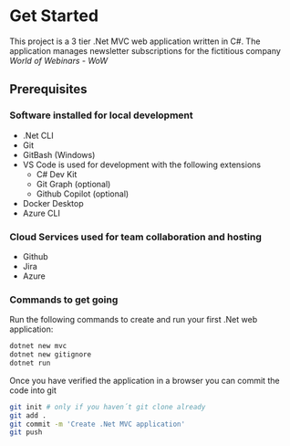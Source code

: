 # Get Started

This project is a 3 tier .Net MVC web application written in C#. The application manages newsletter subscriptions for the fictitious company _World of Webinars - WoW_

## Prerequisites

### Software installed for local development

- .Net CLI
- Git
- GitBash (Windows)
- VS Code is used for development with the following extensions
    - C# Dev Kit
    - Git Graph (optional)
    - Github Copilot (optional)
- Docker Desktop
- Azure CLI

### Cloud Services used for team collaboration and hosting

- Github
- Jira
- Azure

### Commands to get going

Run the following commands to create and run your first .Net web application:

```bash
dotnet new mvc
dotnet new gitignore
dotnet run
```

Once you have verified the application in a browser you can commit the code into git

```bash
git init # only if you haven´t git clone already
git add .
git commit -m 'Create .Net MVC application'
git push
```
